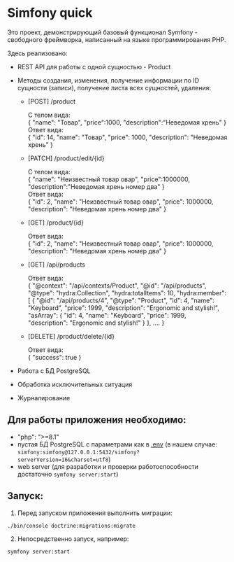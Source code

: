 # Simfony quick

Это проект, демонстрирующий базовый функционал Symfony - свободного фреймворка, написанный на языке программирования PHP.

Здесь реализовано:

-   REST API для работы с одной сущностью - Product
-   Методы создания, изменения, получение информации по ID сущности (записи), получение листа всех сущностей, удаления:

    -   [POST] /product

        С телом вида:  
        { "name": "Товар", "price":1000, "description":"Неведомая хрень" }  
        Ответ вида:  
        { "id": 14, "name": "Товар", "price": 1000, "description": "Неведомая хрень" }

    -   [PATCH] /product/edit/{id}

        С телом вида:  
        { "name": "Неизвестный товар овар", "price":1000000, "description":"Неведомая хрень номер два" }  
        Ответ вида:  
        { "id": 2, "name": "Неизвестный товар овар", "price": 1000000, "description": "Неведомая хрень номер два" }

    -   [GET] /product/{id}

        Ответ вида:  
        { "id": 2, "name": "Неизвестный товар овар", "price": 1000000, "description": "Неведомая хрень номер два" }

    -   [GET] /api/products

        Ответ вида:  
        { "@context": "/api/contexts/Product", "@id": "/api/products", "@type": "hydra:Collection", "hydra:totalItems": 10, "hydra:member": [ { "@id": "/api/products/4", "@type": "Product", "id": 4, "name": "Keyboard", "price": 1999, "description": "Ergonomic and stylish!", "asArray": { "id": 4, "name": "Keyboard", "price": 1999, "description": "Ergonomic and stylish!" } }, .... }

    -   [DELETE] /product/delete/{id}

        Ответ вида:  
        { "success": true }


-   Работа с БД PostgreSQL
-   Обработка исключительных ситуация
-   Журналирование

## Для работы приложения необходимо:
- "php": ">=8.1"
- пустая БД PostgreSQL с параметрами как в [.env](.env) (в нашем случае: ```simfony:simfony@127.0.0.1:5432/simfony?serverVersion=16&charset=utf8```)
- web server (для разработки и проверки работоспособности достаточно ```symfony server:start```)

## Запуск:
1. Перед запуском приложения выполнить миграции:
```
./bin/console doctrine:migrations:migrate
```
2. Непосредственно запуск, например:
```
symfony server:start
```